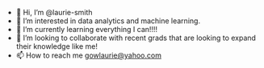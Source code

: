 - 👋 Hi, I’m @laurie-smith
- 👀 I’m interested in data analytics and machine learning.
- 🌱 I’m currently learning everything I can!!!!
- 💞️ I’m looking to collaborate with recent grads that are looking to expand their knowledge like me!
- 📫 How to reach me gowlaurie@yahoo.com

<!---
laurie-smith/laurie-smith is a ✨ special ✨ repository because its `README.md` (this file) appears on your GitHub profile.
You can click the Preview link to take a look at your changes.
--->
